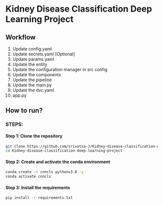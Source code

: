 # Kidney Disease Classification Deep Learning Project

## Workflow

1. Update config.yaml
2. Update secrets.yaml [Optional]
3. Update params.yaml
4. Update the entity
5. Update the configuration manager in src config
6. Update the components
7. Update the pipeline
8. Update the main.py
9. Update the dvc.yaml
10. app.py

## How to run?

### STEPS:

#### Step 1: Clone the repository

```bash
git clone https://github.com/srivatsa-J/Kidney-disease-classification-deep-learning-project
cd Kidney-disease-classification-deep-learning-project
```

#### Step 2: Create and activate the conda environment

```bash
conda create -n cnncls python=3.8 -y
conda activate cnncls
```

#### Step 3: Install the requirements

```bash
pip install -r requirements.txt
```